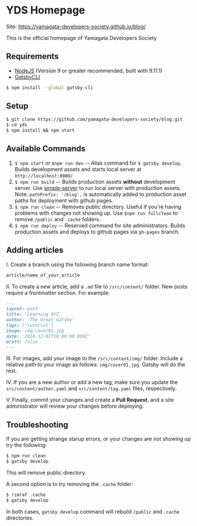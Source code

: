 # YDS Homepage

Site: https://yamagata-developers-society.github.io/blog/

This is the official homepage of Yamagata Developers Society

## Requirements

- [NodeJS](https://nodejs.org/en/) (Version 9 or greater recommended, built with 9.11.1)
- [GatsbyCLI](https://www.gatsbyjs.org/docs/)

```bash
$ npm install --global gatsby-cli
```

## Setup

```bash
$ git clone https://github.com/yamagata-developers-society/blog.git
$ cd yds
$ npm install && npm start
```

## Available Commands

1. `$ npm start` or `$npm run dev` -- Alias command for `$ gatsby develop`. Builds development assets and starts local server at `http://localhost:8000/`
1. `$ npm run build` -- Builds production assets **without** development server. Use [simple-server](https://github.com/steveklabnik/simple-server) to run local server with production assets. Note: `pathPrefix: '/blog',` is automatically added to production asset paths for deployment with github pages.
1. `$ npm run clean` -- Removes public directory. Useful if you're having problems with changes not showing up. Use `$npm run fullclean` to remove `/public` and `.cache` folders.
1. `$ npm run deploy` -- Reserved command for site administrators. Builds production assets and deploys to github pages via `gh-pages` branch.

## Adding articles

I. Create a branch using the following branch name format:

```bash
article/name_of_your_article
```

II. To create a new article, add a `.md` file to `/src/content/` folder. New posts require a frontmatter section. For example:

```md
---
layout: post
title: 'Learning XYZ'
author: 'The Great Gatsby'
tags: ['tutorial']
image: img/cover01.jpg
date: '2018-12-01T18:00:00.000Z'
draft: false
---
```

III. For images, add your image to the `/src/content/img/` folder. Include a relative path to your image as follows: `img/cover01.jpg`. Gatsby will do the rest.

IV. If you are a new author or add a new tag, make sure you update the `src/content/author.yaml` and `src/content/tag.yaml` files, respectively.

V. Finally, commit your changes and create a **Pull Request**, and a site administrator will review your changes before deploying.

## Troubleshooting

If you are getting strange starup errors, or your changes are not showing up try the following:

```bash
$ npm run clean
$ gatsby develop
```

This will remove public directory.

A second option is to try removing the `.cache` folder:

```bash
$ rimraf .cache
$ gatsby develop
```

In both cases, `gatsby develop` command will rebuild `/public` and `.cache` directories.
